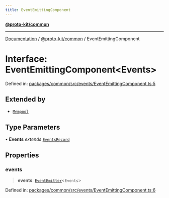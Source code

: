 ```yaml
---
title: EventEmittingComponent
---
```


[**@proto-kit/common**](../README.md)

***

[Documentation](../../../README.md) / [@proto-kit/common](../README.md) / EventEmittingComponent

# Interface: EventEmittingComponent\<Events\>

Defined in: [packages/common/src/events/EventEmittingComponent.ts:5](https://github.com/proto-kit/framework/blob/b953c754e500c62f01fbbd6d09adfb2f5577269d/packages/common/src/events/EventEmittingComponent.ts#L5)

## Extended by

- [`Mempool`](../../sequencer/interfaces/Mempool.md)

## Type Parameters

• **Events** *extends* [`EventsRecord`](../type-aliases/EventsRecord.md)

## Properties

### events

> **events**: [`EventEmitter`](../classes/EventEmitter.md)\<`Events`\>

Defined in: [packages/common/src/events/EventEmittingComponent.ts:6](https://github.com/proto-kit/framework/blob/b953c754e500c62f01fbbd6d09adfb2f5577269d/packages/common/src/events/EventEmittingComponent.ts#L6)
